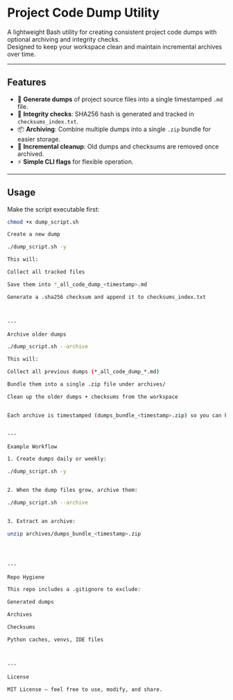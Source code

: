 # Project Code Dump Utility

A lightweight Bash utility for creating consistent project code dumps with optional archiving and integrity checks.  
Designed to keep your workspace clean and maintain incremental archives over time.

---

## Features

- 📄 **Generate dumps** of project source files into a single timestamped `.md` file.  
- 🔐 **Integrity checks**: SHA256 hash is generated and tracked in `checksums_index.txt`.  
- 📦 **Archiving**: Combine multiple dumps into a single `.zip` bundle for easier storage.  
- 🧹 **Incremental cleanup**: Old dumps and checksums are removed once archived.  
- ⚡ **Simple CLI flags** for flexible operation.  

---

## Usage

Make the script executable first:

```bash
chmod +x dump_script.sh

Create a new dump

./dump_script.sh -y

This will:

Collect all tracked files

Save them into *_all_code_dump_<timestamp>.md

Generate a .sha256 checksum and append it to checksums_index.txt



---

Archive older dumps

./dump_script.sh --archive

This will:

Collect all previous dumps (*_all_code_dump_*.md)

Bundle them into a single .zip file under archives/

Clean up the older dumps + checksums from the workspace


Each archive is timestamped (dumps_bundle_<timestamp>.zip) so you can keep multiple archives over time.


---

Example Workflow

1. Create dumps daily or weekly:

./dump_script.sh -y


2. When the dump files grow, archive them:

./dump_script.sh --archive


3. Extract an archive:

unzip archives/dumps_bundle_<timestamp>.zip




---

Repo Hygiene

This repo includes a .gitignore to exclude:

Generated dumps

Archives

Checksums

Python caches, venvs, IDE files



---

License

MIT License — feel free to use, modify, and share.
